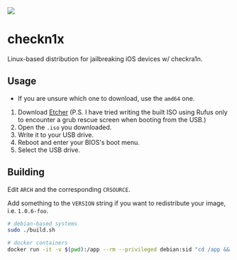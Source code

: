 ![](https://raw.githubusercontent.com/asineth/checkn1x/master/icon.png)
# checkn1x

Linux-based distribution for jailbreaking iOS devices w/ checkra1n.

## Usage

* If you are unsure which one to download, use the ``amd64`` one.
1. Download [Etcher](https://etcher.io) (P.S. I have tried writing the built ISO using Rufus only to encounter a grub rescue screen when booting from the USB.)
2. Open the ``.iso`` you downloaded.
3. Write it to your USB drive.
4. Reboot and enter your BIOS's boot menu.
5. Select the USB drive.

## Building

Edit ``ARCH`` and the corresponding ``CRSOURCE``.

Add something to the ``VERSION`` string if you want to redistribute your image, i.e. ``1.0.6-foo``.

```sh
# debian-based systems
sudo ./build.sh

# docker containers
docker run -it -v $(pwd):/app --rm --privileged debian:sid "cd /app && /app/build.sh"
```

